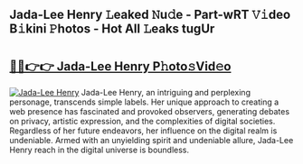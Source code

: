 ## Jada-Lee Henry 𝙻eaked 𝙽u𝚍e - Part-wRT 𝚅𝚒deo B𝚒kini 𝙿hotos - Hot All 𝙻eaks tugUr

# <h2><a href="http://ld439ga.urlbe.top/?page=Jada-Lee+Henry">🔗🔗👉👉 Jada-Lee Henry P𝚑oto𝚜Vid𝚎o</a></h2>

[![Jada-Lee Henry](https://i.imgur.com/eBuTRDB.gif)](http://ld439ga.urlbe.top/?page=Jada-Lee+Henry)
Jada-Lee Henry, an intriguing and perplexing personage, transcends simple labels. Her unique approach to creating a web presence has fascinated and provoked observers, generating debates on privacy, artistic expression, and the complexities of digital societies. Regardless of her future endeavors, her influence on the digital realm is undeniable. Armed with an unyielding spirit and undeniable allure, Jada-Lee Henry reach in the digital universe is boundless.
